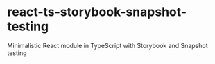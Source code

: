 # react-ts-storybook-snapshot-testing
Minimalistic React module in TypeScript with Storybook and Snapshot testing
